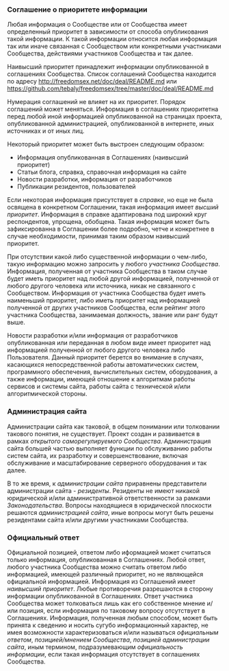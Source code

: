 ### Соглашение о приоритете информации

Любая информация о Сообществе или от Сообщества имеет определенный приоритет в зависимости от способа опубликования такой информации. К такой информации относится любая информация так или иначе связанная с Сообществом или конкретными участниками Сообщества, действиями участников Сообщества и так далее.

Наивысший приоритет принадлежит информации опубликованной в соглашениях Сообщества. Список соглашений Сообщества находится по адресу http://freedomsex.net/doc/deal/README.md или https://github.com/tebaly/freedomsex/tree/master/doc/deal/README.md

Нумерация соглашений не влияет на их приоритет. Порядок соглашений может меняться. Информация в соглашениях приоритетна перед любой иной информацией опубликованной на страницах проекта, опубликованной администрацией, опубликованной в интернете, иных источниках и от иных лиц.

Некоторый приоритет может быть выстроен следующим образом:
- Информация опубликованная в Соглашениях (наивысший приоритет)
- Статьи блога, справка, справочная информация на сайте
- Новости разработки, информация от разработчиков
- Публикации резидентов, пользователей

Если некоторая информация присутствует в _справке_, но еще не была освящена в конкретном Соглашении, такая информация имеет _высший приоритет_. Информация в справке адаптирована под широкий круг респондентов, упрощена, обобщена. Такая информация может быть зафиксированна в Соглашении более подробно, четче и конкретнее в случае необходимости, принимая таким образом наивысший приоритет.

При отсутствии какой либо существенной информации о чем-либо, такую информацию можно запросить у любого _участника Сообщества_. Информация, полученная от участника Сообщества в таком случае будет иметь приоритет над любой другой информацией, полученной от любого другого человека или источника, никак не связанного с Сообществом. Информация от участника Сообщества будет иметь наименьший приоритет, либо иметь приоритет над информацией полученной от других участников Сообщества, если рейтинг этого участника Сообщества, занимаемая должность, звание или ранг будут выше.

Новости разработки и/или информация от разработчиков опубликованная или переданная в любом виде имеет приоритет над информацией полученной от любого другого человека либо Пользователя. Данный приоритет берется во внимание в случаях, касающихся непосредственной работы автоматических систем, программного обеспечения, вычислительных систем, оборудования, а также информации, имеющей отношение к алгоритмам работы сервисов и системы сайта, работы сайта с технической и/или алгоритмической стороны.

### Администрация сайта
Администрации сайта как таковой, в общем понимании или толковании такового понятия, не существует. Проект создан и развивается в рамках _открытого саморегулируемого Сообщества_. Администрация сайта большей частью выполняет функции по обслуживанию работы систем сайта, их разработку и совершенствование, включая обслуживание и масштабирование серверного оборудования и так далее.

В то же время, к _администрации сайта_ приравнены представители администрации сайта - _резиденты_. Резиденты не имеют никакой юридической и/или административной ответственности за рамками _Законодательства_. Вопросы находящиеся в юридической плоскости решаются _администрацией сайта_, иные вопросы могут быть решены резидентами сайта и/или другими участниками Сообщества.

### Официальный ответ
Официальной позицией, ответом либо иформацией может считаться только информация, опубликованная в Соглашениях. Любой ответ, любого участника Сообщества можно считать ответом либо информацией, имеющей различный приоритет, но не являющейся официальной информацией. Информация из Соглашений имеет _наивысший приоритет_. Любые противоречия разрешаются в сторону информации опубликованной в Соглашениях. Ответ участника Сообщества может толковаться лишь как его собственное мнение и/или позиция, если информация по таковому вопросу отсутствует в Соглашениях. Информация, полученная любым способом, может быть принята к сведению и носить сугубо информационный характер, не имея возможности характеризоваться и/или называться _официальным ответом_, _позицией/мнением Сообщества_, _позицией администрации сайта_, иным термином, подразумевающим _официальность информации_, если такая информация отсутствует в соглашениях Сообщества.

